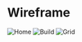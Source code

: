 # Wireframe
![Home](https://i.imgur.com/KockWsV.png)
![Build](https://i.imgur.com/eHcuumo.png)
![Grid](https://i.imgur.com/irdrPCR.png)
